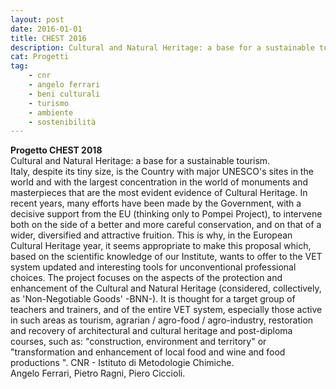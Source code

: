 ```yaml
---
layout: post
date: 2016-01-01
title: CHEST 2016
description: Cultural and Natural Heritage: a base for a sustainable tourism
cat: Progetti
tag:
    - cnr
    - angelo ferrari
    - beni culturali
    - turismo
    - ambiente
    - sostenibilità
---
```

**Progetto CHEST 2018**\
Cultural and Natural Heritage: a base for a sustainable tourism.\
Italy, despite its tiny size, is the Country with major UNESCO's sites in the world and with the largest concentration in the world of monuments and masterpieces that are the most evident evidence of Cultural Heritage. In recent years, many efforts have been made by the Government, with a decisive support from the EU (thinking only to Pompei Project), to intervene both on the side of a better and more careful conservation, and on that of a wider, diversified and attractive fruition. This is why, in the European Cultural Heritage year, it seems appropriate to make this proposal which, based on the scientific knowledge of our Institute, wants to offer to the VET system updated and interesting tools for unconventional professional choices. The project focuses on the aspects of the protection and enhancement of the Cultural and Natural Heritage (considered, collectively, as 'Non-Negotiable Goods' -BNN-). It is thought for a target group of teachers and trainers, and of the entire VET system, especially those active in such areas as tourism, agrarian / agro-food / agro-industry, restoration and recovery of architectural and cultural heritage and post-diploma courses, such as: "construction, environment and territory" or "transformation and enhancement of local food and wine and food productions ".
CNR - Istituto di Metodologie Chimiche.\
Angelo Ferrari, Pietro Ragni, Piero Ciccioli.